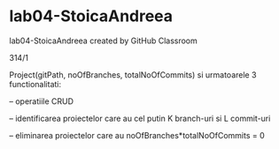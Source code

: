 # lab04-StoicaAndreea
lab04-StoicaAndreea created by GitHub Classroom


314/1

Project(gitPath, noOfBranches, totalNoOfCommits) si urmatoarele 3 functionalitati:

– operatiile CRUD

– identificarea proiectelor care au cel putin K branch-uri si L commit-uri

– eliminarea proiectelor care au noOfBranches*totalNoOfCommits = 0
